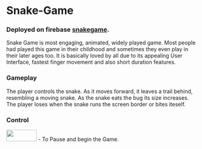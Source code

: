 <link rel="stylesheet" href="https://pro.fontawesome.com/releases/v5.10.0/css/all.css" integrity="sha384-AYmEC3Yw5cVb3ZcuHtOA93w35dYTsvhLPVnYs9eStHfGJvOvKxVfELGroGkvsg+p" crossorigin="anonymous"/>

# Snake-Game

### Deployed on firebase [snakegame](https://snakegame-101.web.app/).

Snake Game is most engaging, animated, widely played game. Most people had played this game in their childhood and sometimes they even play in their later ages too.
It is basically loved by all due to its appealing User Interface, fastest finger movement and also short duration features.

### Gameplay
The player controls the snake. As it moves forward, it leaves a trail behind, resembling a moving snake.
As the snake eats the bug its size increases. The player loses when the snake runs the screen border or bites iteself.

### Control
<div>
<img src="https://img.pngio.com/clipart-computer-keyboard-keys-space-bar-key-small-space-bar-png-1323_506.png" width="80px" height="30px"/> <span>- To Pause and begin the Game. </span>

</div>

